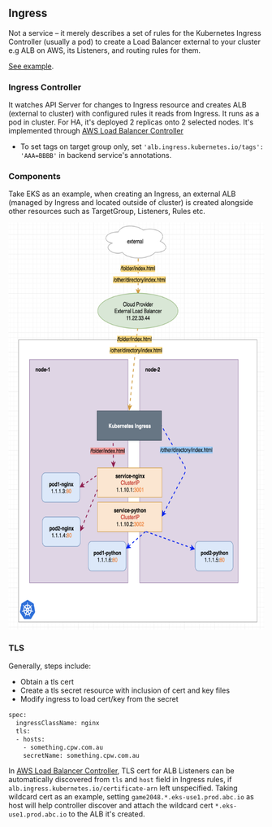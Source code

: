 ## Ingress

Not a service – it merely describes a set of rules for the Kubernetes Ingress Controller (usually a pod) to create a Load Balancer external to your cluster e.g ALB on AWS, its Listeners, and routing rules for them.

[See example](./examples/ingress.yaml).

### Ingress Controller

It watches API Server for changes to Ingress resource and creates ALB (external to cluster) with configured rules it reads from Ingress. It runs as a pod in cluster. For HA, it's deployed 2 replicas onto 2 selected nodes. It's implemented through [AWS Load Balancer Controller](https://docs.aws.amazon.com/eks/latest/userguide/aws-load-balancer-controller.html)


- To set tags on target group only, set `'alb.ingress.kubernetes.io/tags': 'AAA=BBBB'` in backend service's annotations.

### Components

Take EKS as an example, when creating an Ingress, an external ALB (managed by Ingress and located outside of cluster) is created alongside other resources such as TargetGroup, Listeners, Rules etc.

[<img src="./ingress_arch.png" height="800"/>](./ingress_arch.png)

### TLS

Generally, steps include:

- Obtain a tls cert
- Create a tls secret resource with inclusion of cert and key files
- Modify ingress to load cert/key from the secret
```
spec:
  ingressClassName: nginx
  tls:
  - hosts:
    - something.cpw.com.au
    secretName: something.cpw.com.au
```

In [AWS Load Balancer Controller](https://kubernetes-sigs.github.io/aws-load-balancer-controller/v2.4/guide/ingress/cert_discovery/), TLS cert for ALB Listeners can be automatically discovered from `tls` and `host` field in Ingress rules, if `alb.ingress.kubernetes.io/certificate-arn` left unspecified. Taking wildcard cert as an example, setting `game2048.*.eks-use1.prod.abc.io` as host will help controller discover and attach the wildcard cert `*.eks-use1.prod.abc.io` to the ALB it's created.

